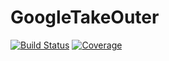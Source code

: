 # GoogleTakeOuter


[![Build Status](https://github.com/mattiss/GoogleTakeOuter.jl/actions/workflows/CI.yml/badge.svg?branch=main)](https://github.com/mattiss/GoogleTakeOuter.jl/actions/workflows/CI.yml?query=branch%3Amain)
[![Coverage](https://codecov.io/gh/mattiss/GoogleTakeOuter.jl/branch/main/graph/badge.svg)](https://codecov.io/gh/mattiss/GoogleTakeOuter.jl)
